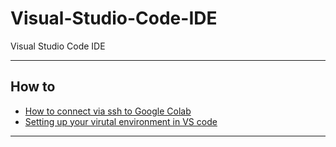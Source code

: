 # Visual-Studio-Code-IDE
Visual Studio Code IDE
***

## How to
- [How to connect via ssh to Google Colab](https://saturncloud.io/blog/visual-studio-code-for-data-science/?utm_source=DS+Weekly&utm_medium=Visual+Studio+Code&utm_campaign=Visual+Studio+Code#connecting-google-colab-remotely-with-vs-code)
- [Setting up your virutal environment in VS code](https://saturncloud.io/blog/visual-studio-code-for-data-science/?utm_source=DS+Weekly&utm_medium=Visual+Studio+Code&utm_campaign=Visual+Studio+Code#connecting-google-colab-remotely-with-vs-code)
***
